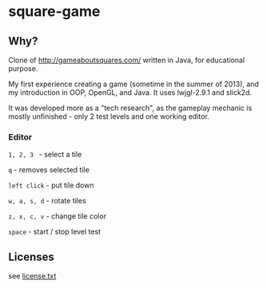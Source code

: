 # square-game

## Why?
Clone of http://gameaboutsquares.com/ written in Java, for educational purpose.

My first experience creating a game (sometime in the summer of 2013), and my introduction in OOP, OpenGL, and Java. It uses lwjgl-2.9.1 and slick2d.

It was developed more as a "tech research", as the gameplay mechanic is mostly unfinished - only 2 test levels and one working editor.

### Editor
```1, 2, 3 ``` - select a tile

``` q ``` - removes selected tile

``` left click ``` - put tile down

``` w, a, s, d ``` - rotate tiles

``` z, x, c, v ``` - change tile color

``` space ``` - start / stop level test

## Licenses
see [license.txt](https://github.com/cosmincarp/square-game/blob/master/license.txt) 
